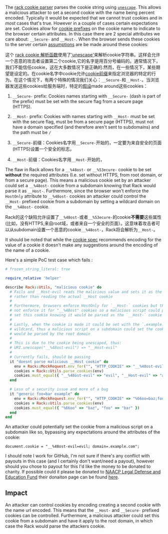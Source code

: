The [rack cookie parser](https://github.com/rack/rack/blob/c9ff9709afa70ca0e427aa06643c851f498359dc/lib/rack/utils.rb#L215) parses the cookie string using [`unescape`](https://github.com/rack/rack/blob/c9ff9709afa70ca0e427aa06643c851f498359dc/lib/rack/utils.rb#L215). This allows a malicious attacker to set a second cookie with the name being percent encoded. Typically it would be expected that we cannot trust cookies and in _most_ cases that's true. However in a couple of cases certain expectations are set. Cookies allow for [cookie prefixes](https://textslashplain.com/2015/10/09/duct-tape-and-baling-wirecookie-prefixes/) on the cookie name to indicate to the browser certain attributes. In this case there are 2 special attributes we care about: `__Secure-` and `__Host-`. When the browser sends these cookies to the server certain [assumptions](https://developer.mozilla.org/en-US/docs/Web/HTTP/Headers/Set-Cookie#Attributes) are be made around these cookies:

这个 [rack cookie 解析函数](https://github.com/rack/rack/blob/c9ff9709afa70ca0e427aa06643c851f498359dc/lib/rack/utils.rb#L215)使用了['unescape'](https://github.com/rack/rack/blob/c9ff9709afa70ca0e427aa06643c851f498359dc/lib/rack/utils.rb#L215)来解析cookie字符串。这样会允许一个恶意的攻击者设置第二个cookie,它的名字是用百分号编码的。通常情况下，我们不能信任cookie，这在大多数情况下是正确的.然而，在一些情况下，某些期望是设定的。在cookie名字中cookie允许[cookie前缀](https://textslashplain.com/2015/10/09/duct-tape-and-baling-wirecookie-prefixes/)来指定浏览器的特定的行为。在这个情况下，有两个特殊的情况我们关心：`__Secure-`和`__Host-`。当浏览器发送这些cookies给服务端时，特定的[假设](https://developer.mozilla.org/en-US/docs/Web/HTTP/Headers/Set-Cookie#Attributes)made around这些cookies：

1. `__Secure-` prefix: Cookies names starting with `__Secure-` (dash is part of the prefix) must be set with the secure flag from a secure page (HTTPS).
2. `__Host-` prefix: Cookies with names starting with `__Host-` must be set with the secure flag, must be from a secure page (HTTPS), must not have a domain specified (and therefore aren't sent to subdomains) and the path must be `/`

1. `__Secure-`前缀：Cookies名字用`__Secure-`开始的，一定要为来自安全的页面(HTTPS)设置一个安全的标志。
2. `__Host-`前缀：Cookies名字用`__Host-`开始的，

The flaw in Rack allows for a `__%48ost-` or `__%53ecure-` cookie to be set **without** the required attributes (I.e. set without HTTPS, from root domain, or from a secure page). This means a malicious cookie set by an attacker could set a `__%48ost-` cookie from a subdomain knowing that Rack would parse it as `__Host-`. Furthermore, since the browser won't enforce the `HostOnly` attribute to `__%48ost-` cookies an attacker could control the `__Host-` prefixed cookie from a subdomain by setting a wildcard domain on the `__%48ost-` cookie.

Rack的这个缺陷允许设置了`__%48ost-`或者`__%53ecure-`的cookie**不需要**这些属性(比如，没有HTTPS,来自root域，或者来自一个安全的页面）。这意味着攻击者可以从subdomain设置一个恶意的cookie`__%48ost-`，Rack将会解析为`__Host-`。


It should be noted that while the [cookie spec](https://tools.ietf.org/html/rfc6265#section-4.1.1) recommends encoding for the value of a cookie it doesn't make any suggestions around the encoding of the name of a cookie.

Here's a simple PoC test case which fails :

```ruby
# frozen_string_literal: true

require_relative 'helper'

describe Rack::Utils, "malicious cookie" do
  # Fails and __Host-evil reads the malicious value and sets it as the cookie
  # rather than reading the actual __Host cookie
  #
  # Furthermore, browsers enforce HostOnly for `__Host-` cookies but they would
  # not enforce it for "__%48ost" cookies so a malicious script could potentially
  # set this cookie knowing it would be parsed as the `__Host-` cookie
  #
  # Lastly, when the cookie is made it could be set with the `.example.com` domain
  # wildcard, thus a malicious script on a subdomain could set the cookie and it
  # would be parsed by the root domain
  #
  # This is due to the cookie being unescaped, thus:
  # URI.unescape("__%48ost-evil") => "__Host-evil"
  #
  # Currently fails, should be passing
  it "doesnt parse malicious __Host cookie" do
    env = Rack::MockRequest.env_for("", "HTTP_COOKIE" => "__%48ost-evil=evil;__Host-evil=abc")
    cookies = Rack::Utils.parse_cookies(env)
    cookies.must_equal({ "__%48ost-evil" => "evil", "__Host-evil" => "abc"  })
  end

  # Less of a security issue and more of a bug
  it "generic foo=bar example" do
    env = Rack::MockRequest.env_for("", "HTTP_COOKIE" => "%66oo=baz;foo=bar")
    cookies = Rack::Utils.parse_cookies(env)
    cookies.must_equal({ "%66oo" => "baz", "foo" => "bar" })
  end
end
```

An attacker could potentially set the cookie from a malicious script on a subdomain like so, bypassing any expectations around the attributes of the cookie:
```
document.cookie = "__%48ost-evil=evil; domain=.example.com";
```

I should note I work for GitHub, I'm not sure if there's any conflict with payouts in this case (and I certainly don't want/need a payout), however should you chose to payout for this I'd like the money to be donated to charity. If possible could it please be donated to [NAACP Legal Defense and Education Fund](https://www.naacpldf.org/support/fiscal-responsibility/) their donaiton page can be found [here](https://org2.salsalabs.com/o/6857/p/salsa/donation/common/public/?donate_page_KEY=15780&_ga=2.63873391.1784282200.1591830687-771342060.1591210817).

## Impact

An attacker can control cookies by encoding creating a second cookie with the name url encoded. This means that the `__Host-` and `__Secure-` prefixed cookies can be controlled. Furthermore, a malicious attacker could set this cookie from a subdomain and have it apply to the root domain, in which case the Rack would parse the attackers cookie.

